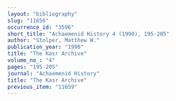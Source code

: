 ```yaml
---
layout: "bibliography"
slug: "11656"
occurrence_id: "3596"
short_title: "Achaemenid History 4 (1990), 195-205"
author: "Stolper, Matthew W."
publication_year: "1990"
title: "The Kasr Archive"
volume_no_: "4"
pages: "195-205"
journal: "Achaemenid History"
title: "The Kasr Archive"
previous_item: "11659"
---
```

